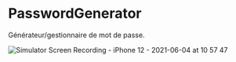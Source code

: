 # PasswordGenerator
Générateur/gestionnaire de mot de passe.

![Simulator Screen Recording - iPhone 12 - 2021-06-04 at 10 57 47](https://user-images.githubusercontent.com/61360545/120776583-b3bdff80-c524-11eb-9f78-4b5dcb718c8d.gif)
